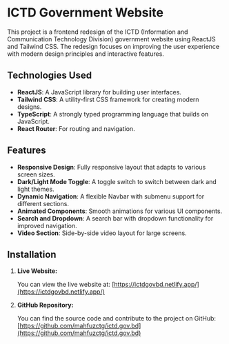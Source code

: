 # ICTD Government Website

This project is a frontend redesign of the ICTD (Information and Communication Technology Division) government website using ReactJS and Tailwind CSS. The redesign focuses on improving the user experience with modern design principles and interactive features.

## Technologies Used

- **ReactJS**: A JavaScript library for building user interfaces.
- **Tailwind CSS**: A utility-first CSS framework for creating modern designs.
- **TypeScript**: A strongly typed programming language that builds on JavaScript.
- **React Router**: For routing and navigation.

## Features

- **Responsive Design**: Fully responsive layout that adapts to various screen sizes.
- **Dark/Light Mode Toggle**: A toggle switch to switch between dark and light themes.
- **Dynamic Navigation**: A flexible Navbar with submenu support for different sections.
- **Animated Components**: Smooth animations for various UI components.
- **Search and Dropdown**: A search bar with dropdown functionality for improved navigation.
- **Video Section**: Side-by-side video layout for large screens.

## Installation

1. **Live Website:**

   You can view the live website at: [https://ictdgovbd.netlify.app/](https://ictdgovbd.netlify.app/)

2. **GitHub Repository:**

   You can find the source code and contribute to the project on GitHub: [https://github.com/mahfuzctg/ictd.gov.bd](https://github.com/mahfuzctg/ictd.gov.bd)
